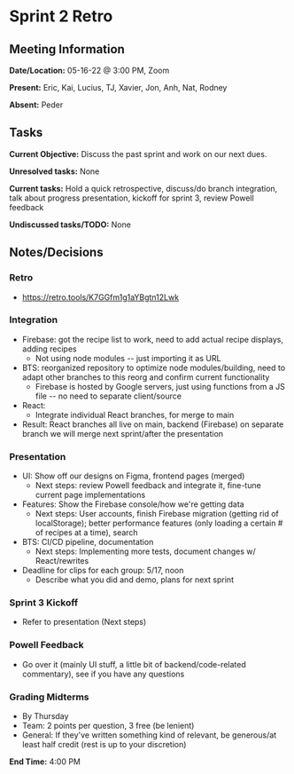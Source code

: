 # Sprint 2 Retro

## Meeting Information

**Date/Location:** 05-16-22 @ 3:00 PM, Zoom

**Present:** Eric, Kai, Lucius, TJ, Xavier, Jon, Anh, Nat, Rodney

**Absent:** Peder

## Tasks

**Current Objective:** Discuss the past sprint and work on our next dues.

**Unresolved tasks:** None

**Current tasks:** Hold a quick retrospective, discuss/do branch integration, talk about progress presentation, kickoff for sprint 3, review Powell feedback

**Undiscussed tasks/TODO:** None

## Notes/Decisions

### Retro

* https://retro.tools/K7GGfm1g1aYBgtn12Lwk


### Integration

* Firebase: got the recipe list to work, need to add actual recipe displays, adding recipes
  * Not using node modules -- just importing it as URL
* BTS: reorganized repository to optimize node modules/building, need to adapt other branches to this reorg and confirm current functionality
  * Firebase is hosted by Google servers, just using functions from a JS file -- no need to separate client/source
* React: 
  * Integrate individual React branches, for merge to main
* Result: React branches all live on main, backend (Firebase) on separate branch we will merge next sprint/after the presentation

### Presentation

* UI: Show off our designs on Figma, frontend pages (merged)
  * Next steps: review Powell feedback and integrate it, fine-tune current page implementations
* Features: Show the Firebase console/how we're getting data
  * Next steps: User accounts, finish Firebase migration (getting rid of localStorage); better performance features (only loading a certain # of recipes at a time), search 
* BTS: CI/CD pipeline, documentation
  * Next steps: Implementing more tests, document changes w/ React/rewrites
* Deadline for clips for each group: 5/17, noon
  * Describe what you did and demo, plans for next sprint

### Sprint 3 Kickoff

* Refer to presentation (Next steps)

### Powell Feedback

* Go over it (mainly UI stuff, a little bit of backend/code-related commentary), see if you have any questions

### Grading Midterms

* By Thursday
* Team: 2 points per question, 3 free (be lenient)
* General: If they've written something kind of relevant, be generous/at least half credit (rest is up to your discretion)

**End Time:** 4:00 PM
